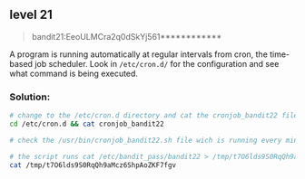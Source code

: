 ## level 21

>bandit21:EeoULMCra2q0dSkYj561************

A program is running automatically at regular intervals from cron, the time-based job scheduler. Look in `/etc/cron.d/` for the configuration and see what command is being executed.

### Solution:

```bash
# change to the /etc/cron.d directory and cat the cronjob_bandit22 file
cd /etc/cron.d && cat cronjob_bandit22

# check the /usr/bin/cronjob_bandit22.sh file wich is running every minute

# the script runs cat /etc/bandit_pass/bandit22 > /tmp/t7O6lds9S0RqQh9aMcz6ShpAoZKF7fgv so you can grab the password there
cat /tmp/t7O6lds9S0RqQh9aMcz6ShpAoZKF7fgv
```